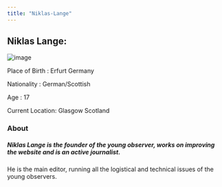 ```yaml
---
title: "Niklas-Lange"
---
```

## Niklas Lange:
![image](../../img/Niklas-Lange.png)

Place of Birth    : Erfurt Germany

Nationality       : German/Scottish

Age               : 17

Current Location: Glasgow Scotland


### About

##### Niklas Lange is the founder of the young observer, works on improving the website and is an active journalist.

He is the main editor, running all the  logistical and technical issues of the young observers.